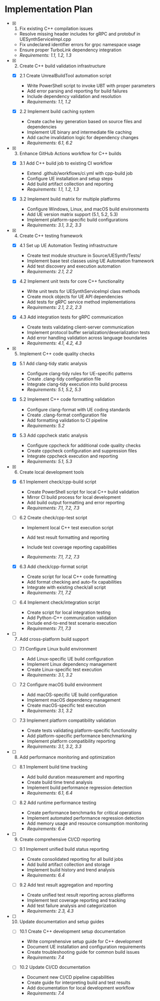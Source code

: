 # Implementation Plan

- [x] 1. Fix existing C++ compilation issues



  - Resolve missing header includes for gRPC and protobuf in UESynthServiceImpl.cpp
  - Fix undeclared identifier errors for grpc namespace usage
  - Ensure proper TurboLink dependency integration
  - _Requirements: 1.1, 1.2, 1.3_

- [x] 2. Create C++ build validation infrastructure





  - [x] 2.1 Create UnrealBuildTool automation script


    - Write PowerShell script to invoke UBT with proper parameters
    - Add error parsing and reporting for build failures
    - Include dependency validation and resolution
    - _Requirements: 1.1, 1.2_

  - [x] 2.2 Implement build caching system


    - Create cache key generation based on source files and dependencies
    - Implement UE binary and intermediate file caching
    - Add cache invalidation logic for dependency changes
    - _Requirements: 6.1, 6.2_

- [x] 3. Enhance GitHub Actions workflow for C++ builds





  - [x] 3.1 Add C++ build job to existing CI workflow


    - Extend .github/workflows/ci.yml with cpp-build job
    - Configure UE installation and setup steps
    - Add build artifact collection and reporting
    - _Requirements: 1.1, 1.2, 1.3_

  - [x] 3.2 Implement build matrix for multiple platforms


    - Configure Windows, Linux, and macOS build environments
    - Add UE version matrix support (5.1, 5.2, 5.3)
    - Implement platform-specific build configurations
    - _Requirements: 3.1, 3.2, 3.3_

- [x] 4. Create C++ testing framework




  - [x] 4.1 Set up UE Automation Testing infrastructure


    - Create test module structure in Source/UESynth/Tests/
    - Implement base test classes using UE Automation framework
    - Add test discovery and execution automation
    - _Requirements: 2.1, 2.2_

  - [x] 4.2 Implement unit tests for core C++ functionality





    - Write unit tests for UESynthServiceImpl class methods
    - Create mock objects for UE API dependencies
    - Add tests for gRPC service method implementations
    - _Requirements: 2.1, 2.2, 2.3_
  - [x] 4.3 Add integration tests for gRPC communication

    - Create tests validating client-server communication
    - Implement protocol buffer serialization/deserialization tests
    - Add error handling validation across language boundaries
    - _Requirements: 4.1, 4.2, 4.3_

- [x] 5. Implement C++ code quality checks





  - [x] 5.1 Add clang-tidy static analysis


    - Configure clang-tidy rules for UE-specific patterns
    - Create .clang-tidy configuration file
    - Integrate clang-tidy execution into build process
    - _Requirements: 5.1, 5.2, 5.3_

  - [x] 5.2 Implement C++ code formatting validation


    - Configure clang-format with UE coding standards
    - Create .clang-format configuration file
    - Add formatting validation to CI pipeline
    - _Requirements: 5.2_

  - [x] 5.3 Add cppcheck static analysis


    - Configure cppcheck for additional code quality checks
    - Create cppcheck configuration and suppression files
    - Integrate cppcheck execution and reporting
    - _Requirements: 5.1, 5.3_

- [x] 6. Create local development tools





  - [x] 6.1 Implement check/cpp-build script







    - Create PowerShell script for local C++ build validation
    - Mirror CI build process for local development
    - Add build output formatting and error reporting
    - _Requirements: 7.1, 7.2, 7.3_



  - [ ] 6.2 Create check/cpp-test script
    - Implement local C++ test execution script
    - Add test result formatting and reporting


    - Include test coverage reporting capabilities
    - _Requirements: 7.1, 7.2, 7.3_

  - [x] 6.3 Add check/cpp-format script


    - Create script for local C++ code formatting
    - Add format checking and auto-fix capabilities
    - Integrate with existing check/all script
    - _Requirements: 7.1, 7.2_

  - [ ] 6.4 Implement check/integration script
    - Create script for local integration testing
    - Add Python-C++ communication validation
    - Include end-to-end test scenario execution
    - _Requirements: 7.1, 7.3_

- [ ] 7. Add cross-platform build support
  - [ ] 7.1 Configure Linux build environment
    - Add Linux-specific UE build configuration
    - Implement Linux dependency management
    - Create Linux-specific test execution
    - _Requirements: 3.1, 3.2_

  - [ ] 7.2 Configure macOS build environment
    - Add macOS-specific UE build configuration
    - Implement macOS dependency management
    - Create macOS-specific test execution
    - _Requirements: 3.1, 3.2_

  - [ ] 7.3 Implement platform compatibility validation
    - Create tests validating platform-specific functionality
    - Add platform-specific performance benchmarking
    - Implement platform compatibility reporting
    - _Requirements: 3.1, 3.2, 3.3_

- [ ] 8. Add performance monitoring and optimization
  - [ ] 8.1 Implement build time tracking
    - Add build duration measurement and reporting
    - Create build time trend analysis
    - Implement build performance regression detection
    - _Requirements: 6.1, 6.4_

  - [ ] 8.2 Add runtime performance testing
    - Create performance benchmarks for critical operations
    - Implement automated performance regression detection
    - Add memory usage and resource consumption monitoring
    - _Requirements: 6.4_

- [ ] 9. Create comprehensive CI/CD reporting
  - [ ] 9.1 Implement unified build status reporting
    - Create consolidated reporting for all build jobs
    - Add build artifact collection and storage
    - Implement build history and trend analysis
    - _Requirements: 6.4_

  - [ ] 9.2 Add test result aggregation and reporting
    - Create unified test result reporting across platforms
    - Implement test coverage reporting and tracking
    - Add test failure analysis and categorization
    - _Requirements: 2.3, 4.3_

- [ ] 10. Update documentation and setup guides
  - [ ] 10.1 Create C++ development setup documentation
    - Write comprehensive setup guide for C++ development
    - Document UE installation and configuration requirements
    - Create troubleshooting guide for common build issues
    - _Requirements: 7.4_

  - [ ] 10.2 Update CI/CD documentation
    - Document new CI/CD pipeline capabilities
    - Create guide for interpreting build and test results
    - Add documentation for local development workflow
    - _Requirements: 7.4_